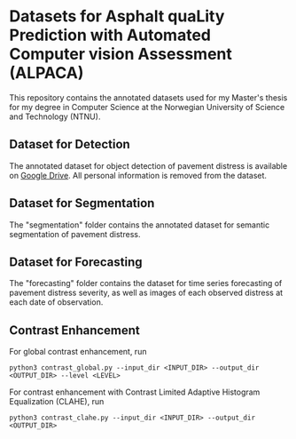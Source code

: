 # Datasets for Asphalt quaLity Prediction with Automated Computer vision Assessment (ALPACA)

This repository contains the annotated datasets used for my Master's thesis for my degree in Computer Science at the Norwegian University of Science and Technology (NTNU).

## Dataset for Detection
The annotated dataset for object detection of pavement distress is available on [Google Drive](https://drive.google.com/drive/folders/1VLN9dM83L3nVji-Q98ILQMnciLqUeKJu?usp=sharing). All personal information is removed from the dataset.

## Dataset for Segmentation
The "segmentation" folder contains the annotated dataset for semantic segmentation of pavement distress.

## Dataset for Forecasting
The "forecasting" folder contains the dataset for time series forecasting of pavement distress severity, as well as images of each observed distress at each date of observation.

## Contrast Enhancement
For global contrast enhancement, run

```
python3 contrast_global.py --input_dir <INPUT_DIR> --output_dir <OUTPUT_DIR> --level <LEVEL>
```

For contrast enhancement with Contrast Limited Adaptive Histogram Equalization (CLAHE), run

```
python3 contrast_clahe.py --input_dir <INPUT_DIR> --output_dir <OUTPUT_DIR>
```